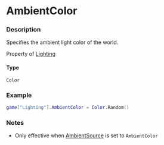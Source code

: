 # AmbientColor
### Description
Specifies the ambient light color of the world.

Property of [Lighting](/classes/Lighting/)

#### Type
`Color`

### Example
```lua
game["Lighting"].AmbientColor = Color.Random()
```

### Notes
- Only effective when [AmbientSource](/classes/Lighting/Properties/AmbientSource) is set to `AmbientColor`
